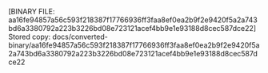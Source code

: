 [BINARY FILE: aa16fe94857a56c593f218387f17766936ff3faa8ef0ea2b9f2e9420f5a2a743bd6a3380792a223b3226bd08e723121acef4bb9e1e93188d8cec587dce22]
Stored copy: docs/converted-binary/aa16fe94857a56c593f218387f17766936ff3faa8ef0ea2b9f2e9420f5a2a743bd6a3380792a223b3226bd08e723121acef4bb9e1e93188d8cec587dce22
